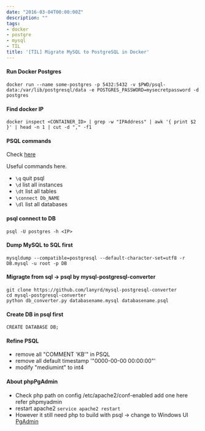 ```yaml
---
date: "2016-03-04T00:00:00Z"
description: ""
tags:
- docker
- postgre
- mysql
- TIL
title: '[TIL] Migrate MySQL to PostgreSQL in Docker'
---
```


#### Run Docker Postgres
```
docker run --name some-postgres -p 5432:5432 -v $PWD/psql-data:/var/lib/postgresql/data -e POSTGRES_PASSWORD=mysecretpassword -d postgres 
```

#### Find docker IP
```
docker inspect <CONTAINER_ID> | grep -w "IPAddress" | awk '{ print $2 }' | head -n 1 | cut -d "," -f1
```

#### PSQL commands 

Check [here](http://jazstudios.blogspot.tw/2010/06/postgresql-login-commands.html)

Useful commands here.

- `\q` quit psql
- `\d` list all instances
- `\dt` list all tables
- `\connect Db_NAME`
- `\dl` list all databases


#### psql connect to DB
```
psql -U postgres -h <IP>
```

#### Dump MySQL to SQL first
 ```
 mysqldump --compatible=postgresql --default-character-set=utf8 -r DB.mysql -u root -p DB
 ```
 
#### Migragte from sql -> psql by mysql-postgresql-converter

```
git clone https://github.com/lanyrd/mysql-postgresql-converter
cd mysql-postgresql-converter
python db_converter.py databasename.mysql databasename.psql
```

#### Create DB in psql first
`CREATE DATABASE DB;`

#### Refine PSQL
- remove all "COMMENT 'KB'" in PSQL
- remove all default timestamp '"0000-00-00 00:00:00"' 
- modify "mediumint" to int4

#### About phpPgAdmin
 - Check php path on config  /etc/apache2/conf-enabled  add one here refer phpmyadmin
 - restart apache2 `service apache2 restart`
 - However it still need php to build with psql -> change to Windows UI [PgAdmin](http://www.pgadmin.org/)